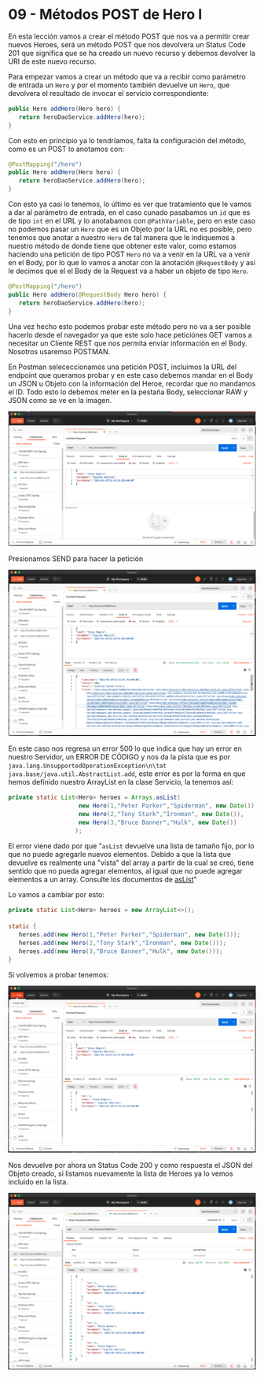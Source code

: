 # 09 - Métodos POST de Hero I

En esta lección vamos a crear el método POST que nos va a permitir crear nuevos Heroes, será un método POST que nos devolvera un Status Code 201 que significa que se ha creado un nuevo recurso y debemos devolver la URI de este nuevo recurso.

Para empezar vamos a crear un método que va a recibir como parámetro de entrada un `Hero` y por el momento también devuelve un `Hero`, que devolvera el resultado de invocar el servicio correspondiente:

```java
public Hero addHero(Hero hero) {
   return heroDaoService.addHero(hero);
}
```

Con esto en principio ya lo tendríamos, falta la configuración del método, como es un POST lo anotamos con:

```java
@PostMapping("/hero")
public Hero addHero(Hero hero) {
   return heroDaoService.addHero(hero);
}
```

Con esto ya casi lo tenemos, lo último es ver que tratamiento que le vamos a dar al parámetro de entrada, en el caso cunado pasabamos un `id` que es de tipo `int` en el URL y lo anotabamos con `@PathVariable`, pero en este caso no podemos pasar un `Hero` que es un Objeto por la URL no es posible, pero tenemos que anotar a nuestro `Hero` de tal manera que le indiquemos a nuestro método de donde tiene que obtener este valor, como estamos haciendo una petición de tipo POST `Hero` no va a venir en la URL va a venir en el Body, por lo que lo vamos a anotar con la anotación `@RequestBody` y así le decimos que el el Body de la Request va a haber un objeto de tipo `Hero`.

```java
@PostMapping("/hero")
public Hero addHero(@RequestBody Hero hero) {
   return heroDaoService.addHero(hero);
}
```

Una vez hecho esto podemos probar este método pero no va a ser posible hacerlo desde el navegador ya que este solo hace peticiónes GET vamos a necesitar un Cliente REST que nos permita enviar información en el Body. Nosotros usaremso POSTMAN.

En Postman selececcionamos una petición POST, incluimos la URL del endpoint que queramos probar y en este caso debemos mandar en el Body un JSON u Objeto con la información del Heroe, recordar que no mandamos el ID. Todo esto lo debemos meter en la pestaña Body, seleccionar RAW y JSON como se ve en la imagen.

![03-09-01](images/03-09-01.png)

Presionamos SEND para hacer la petición  

![03-09-02](images/03-09-02.png)

En este caso nos regresa un error 500 lo que indica que hay un error en nuestro Servidor, un ERROR DE CÓDIGO y nos da la pista que es por `java.lang.UnsupportedOperationException\n\tat java.base/java.util.AbstractList.add`, este error es por la forma en que hemos definido nuestro ArrayList en la clase Servicio, la tenemos así:

```java
private static List<Hero> heroes = Arrays.asList(
					new Hero(1,"Peter Parker","Spiderman", new Date()),
					new Hero(2,"Tony Stark","Ironman", new Date()),
					new Hero(3,"Bruce Banner","Hulk", new Date())
				   );
```

El error viene dado por que "`asList` devuelve una lista de tamaño fijo, por lo que no puede agregarle nuevos elementos. Debido a que la lista que devuelve es realmente una "vista" del array a partir de la cual se creó, tiene sentido que no pueda agregar elementos, al igual que no puede agregar elementos a un array. Consulte los documentos de [asList](https://docs.oracle.com/javase/1.5.0/docs/api/java/util/Arrays.html#asList%28T...%29)"

Lo vamos a cambiar por esto:

```java
private static List<Hero> heroes = new ArrayList<>();
	
static {
   heroes.add(new Hero(1,"Peter Parker","Spiderman", new Date()));
   heroes.add(new Hero(2,"Tony Stark","Ironman", new Date()));
   heroes.add(new Hero(3,"Bruce Banner","Hulk", new Date()));
}
```

Si volvemos a probar tenemos:

![03-09-03](images/03-09-03.png)

Nos devuelve por ahora un Status Code 200 y como respuesta el JSON del Objeto creado, si listamos nuevamente la lista de Heroes ya lo vemos incluido en la lista.

![03-09-04](images/03-09-04.png)

